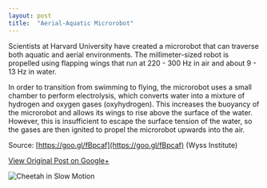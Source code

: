 ```yaml
---
layout: post
title:  "Aerial-Aquatic Microrobot"
---
```


Scientists at Harvard University have created a microrobot that can traverse both aquatic and aerial environments. The millimeter-sized robot is propelled using flapping wings that run at 220 - 300 Hz in air and about 9 - 13 Hz in water.

In order to transition from swimming to flying, the microrobot uses a small chamber to perform electrolysis, which converts water into a mixture of hydrogen and oxygen gases (oxyhydrogen). This increases the buoyancy of the microrobot and allows its wings to rise above the surface of the water. However, this is insufficient to escape the surface tension of the water, so the gases are then ignited to propel the microrobot upwards into the air.

Source: [https://goo.gl/fBpcaf](https://goo.gl/fBpcaf) (Wyss Institute)

[View Original Post on Google+](https://plus.google.com/+ColinSullender/posts/dNbaQTiZYY2)

![Cheetah in Slow Motion](/assets/img/2017-11-04-Aerial-Aquatic-Microrobot.gif)
